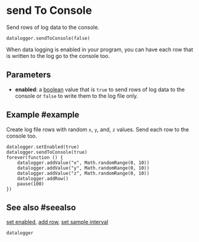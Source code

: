 # send To Console

Send rows of log data to the console.

```sig
datalogger.sendToConsole(false)
```

When data logging is enabled in your program, you can have each row that is written to the log go to the console too.

## Parameters

* **enabled**: a [boolean](/types/boolean) value that is `true` to send rows of log data to the console or `false` to write them to the log file only.

## Example #example

Create log file rows with random `x`, `y`, and, `z` values. Send each row to the console too.

```blocks
datalogger.setEnabled(true)
datalogger.sendToConsole(true)
forever(function () {
    datalogger.addValue("x", Math.randomRange(0, 10))
    datalogger.addValue("y", Math.randomRange(0, 10))
    datalogger.addValue("z", Math.randomRange(0, 10))
    datalogger.addRow()
    pause(100)
})
```

## See also #seealso

[set enabled](/reference/datalogger/set-enabled),
[add row](/reference/datalogger/add-row),
[set sample interval](/reference/datalogger/set-sample-interval)

```package
datalogger
```
